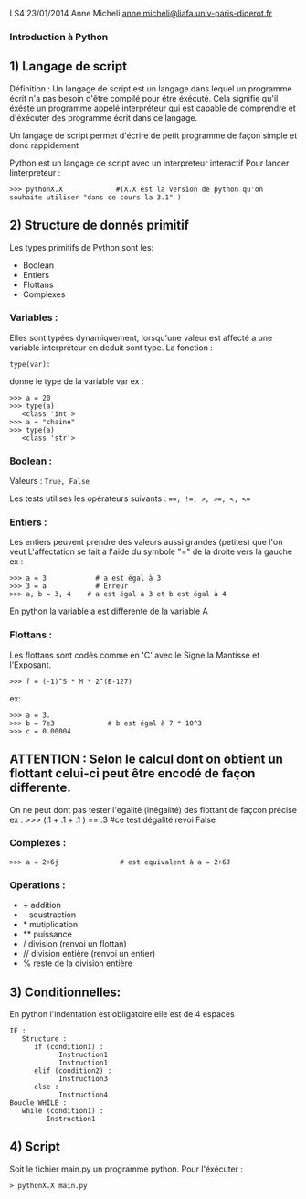 LS4 23/01/2014
Anne Micheli   anne.micheli@liafa.univ-paris-diderot.fr

### Introduction à Python
## 1) Langage de script
Définition : Un langage de script est un langage dans lequel un programme écrit n'a pas besoin d'être compilé pour être éxécuté.
Cela signifie qu'il éxéste un programme appelé interpréteur qui est capable de comprendre et d'éxécuter des programme écrit dans ce langage.

Un langage de script permet d'écrire de petit programme de façon simple et donc rappidement

Python est un langage de script avec un interpreteur interactif
Pour lancer linterpreteur :

    >>> pythonX.X             #(X.X est la version de python qu'on souhaite utiliser "dans ce cours la 3.1" )

## 2) Structure de donnés primitif
Les types primitifs de Python sont les:

* Boolean
* Entiers
* Flottans
* Complexes

### Variables :
Elles sont typées dynamiquement, lorsqu'une valeur est affecté a une variable interpréteur en deduit sont type.
La fonction :

    type(var):
donne le type de la variable var
ex :

    >>> a = 20
    >>> type(a)
       <class 'int'>
    >>> a = "chaine"
    >>> type(a)
       <class 'str'>

### Boolean :
Valeurs : `True, False`

Les tests utilises les opérateurs suivants :   `==, !=, >, >=, <, <=`

### Entiers :
Les entiers peuvent prendre des valeurs aussi grandes (petites) que l'on veut
L'affectation se fait a l'aide du symbole "=" de la droite vers la gauche
ex :

    >>> a = 3            # a est égal à 3
    >>> 3 = a            # Erreur
    >>> a, b = 3, 4    # a est égal à 3 et b est égal à 4

En python la variable a est differente de la variable A
### Flottans :
Les flottans sont codés comme en 'C' avec le Signe la Mantisse et l'Exposant.

    >>> f = (-1)^S * M * 2^(E-127)

ex:

    >>> a = 3.
    >>> b = 7e3             # b est égal à 7 * 10^3
    >>> c = 0.00004

## ATTENTION : Selon le calcul dont on obtient un flottant celui-ci peut être encodé de façon differente.
On ne peut dont pas tester l'egalité (inégalité) des flottant de façcon précise
ex :
    >>> (.1 + .1 + .1 ) == .3        #ce test dégalité revoi False

### Complexes :
    >>> a = 2+6j               # est equivalent à a = 2+6J

### Opérations :

* \+  addition
* \-  soustraction
* \*  mutiplication
* \** puissance
* /   division (renvoi un flottan)
* //  division entière (renvoi un entier)
* %   reste de la division entière

## 3)  Conditionnelles:
En python l'indentation est obligatoire elle est de 4 espaces

    IF :
       Structure :
          if (condition1) :
                Instruction1
                Instruction1
          elif (condition2) :
                Instruction3
          else :
                Instruction4
    Boucle WHILE :
       while (condition1) :
             Instruction1

## 4) Script
Soit le fichier main.py un programme python. Pour l'éxécuter :

    > pythonX.X main.py
